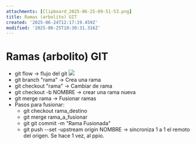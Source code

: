 ```yaml
---
attachments: [Clipboard_2025-06-25-09-51-53.png]
title: Ramas (arbolito) GIT
created: '2025-06-24T12:17:19.459Z'
modified: '2025-06-25T10:30:31.316Z'
---
```


# Ramas (arbolito) GIT

- git flow -> flujo del git
![](@attachment/Clipboard_2025-06-25-09-51-53.png)
- git branch "rama" -> Crea una rama
- git checkout "rama" -> Cambiar de rama
- git checkout -b NOMBRE -> crear una rama nueva
- git merge rama -> Fusionar ramas
- Pasos para fusionar:
  - git checkout rama_destino
  - git merge rama_a_fusionar
  - git git commit -m "Rama Fusionada"
  - git push --set -upstream origin NOMBRE -> sincroniza 1 a 1 el remoto del origen. Se hace 1 vez, al ppio.
  

  
